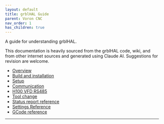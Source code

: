 ```yaml
---
layout: default
title: grblHAL Guide
parent: Voron CNC
nav_order: 1
has_children: true
---
```


A guide for understanding grblHAL.

This documentation is heavily sourced from the grblHAL code, wiki, and from other internet sources and generated using Claude AI.  Suggestions for revision are welcome.

* [Overview](grblhal_explanation.md)
* [Build and installation](grblhal_build_guide.md)
* [Setup](grblhal_gsender_setup_guide.md)
* [Communication](grblhal_communication_guide.md)
* [H100 VFD RS485](grblhal_h100_vfd_guide.md)
* [Tool change ](grblhal_tool_change_guide.md)
* [Status report reference](grblhal_status_report_reference.md)
* [Settings Reference](grblhal_settings_reference.md)
* [GCode reference](grblhal_gcode_reference.md)

---

